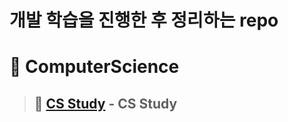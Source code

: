 # **개발 학습을 진행한 후 정리하는 repo**

# 📀 **ComputerScience**
>## 💾 [**CS Study**](ComputerScience/Study/README.md) - CS Study
